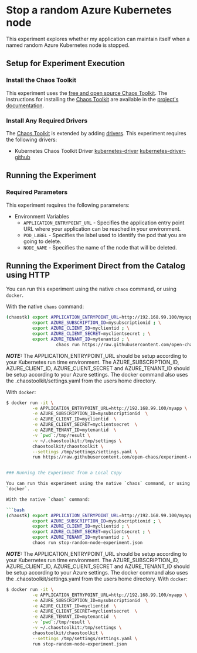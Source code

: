 # Stop a random Azure Kubernetes node

This experiment explores whether my application can maintain itself when a named random Azure Kubernetes node is stopped.

## Setup for Experiment Execution

### Install the Chaos Toolkit

This experiment uses the [free and open source Chaos Toolkit][chaostoolkit]. The instructions for installing the [Chaos Toolkit][chaostoolkit] are available in the [project's documentation][docs].

[chaostoolkit]: https://chaostoolkit.org/
[docs]: https://docs.chaostoolkit.org

### Install Any Required Drivers

The [Chaos Toolkit][chaostoolkit] is extended by adding [drivers]. This experiment requires the following drivers:

* Kubernetes Chaos Toolkit Driver [kubernetes-driver] [kubernetes-driver-github]

[drivers]: https://docs.chaostoolkit.org/drivers/overview/
[kubernetes-driver]: https://docs.chaostoolkit.org/drivers/kubernetes/
[kubernetes-driver-github]: https://github.com/chaostoolkit/chaostoolkit-kubernetes

## Running the Experiment

### Required Parameters

This experiment requires the following parameters:

* Environment Variables
  * `APPLICATION_ENTRYPOINT_URL` - Specifies the application entry point URL where your application can be reached in your environment.
  *  `POD_LABEL` - Specifies the label used to identify the pod that you are going to delete.
  *  `NODE_NAME` - Specifies the name of the node that will be deleted.

## Running the Experiment Direct from the Catalog using HTTP

You can run this experiment using the native `chaos` command, or using
`docker`.

With the native `chaos` command:

```bash
(chaostk) export APPLICATION_ENTRYPOINT_URL=http://192.168.99.100/myapp; \
          export AZURE_SUBSCRIPTION_ID=mysubscriptionid ; \
          export AZURE_CLIENT_ID=myclientid ; \
          export AZURE_CLIENT_SECRET=myclientsecret ; \
          export AZURE_TENANT_ID=mytenantid ; \
                   chaos run https://raw.githubusercontent.com/open-chaos/experiment-catalog/master/azure-aks-stop-random-node/stop-random-node-experiment.json
```

***NOTE:*** The APPLICATION_ENTRYPOINT_URL should be setup according to your Kubernetes run time environment. The AZURE_SUBSCRIPTION_ID, AZURE_CLIENT_ID, AZURE_CLIENT_SECRET and AZURE_TENANT_ID should be setup according to your Azure settings. The docker command also uses the .chaostoolkit/settings.yaml from the users home directory.

With `docker`:

```bash
$ docker run -it \
          -e APPLICATION_ENTRYPOINT_URL=http://192.168.99.100/myapp \
          -e AZURE_SUBSCRIPTION_ID=mysubscriptionid  \
          -e AZURE_CLIENT_ID=myclientid  \
          -e AZURE_CLIENT_SECRET=myclientsecret  \
          -e AZURE_TENANT_ID=mytenantid  \
          -v `pwd`:/tmp/result \
          -v ~/.chaostoolkit:/tmp/settings \
          chaostoolkit/chaostoolkit \
          --settings /tmp/settings/settings.yaml \
          run https://raw.githubusercontent.com/open-chaos/experiment-catalog/master/azure-aks-stop-random-node/stop-random-node-experiment.json


### Running the Experiment from a Local Copy

You can run this experiment using the native `chaos` command, or using
`docker`.

With the native `chaos` command:

```bash
(chaostk) export APPLICATION_ENTRYPOINT_URL=http://192.168.99.100/myapp; \
          export AZURE_SUBSCRIPTION_ID=mysubscriptionid ; \
          export AZURE_CLIENT_ID=myclientid ; \
          export AZURE_CLIENT_SECRET=myclientsecret ; \
          export AZURE_TENANT_ID=mytenantid ; \
          chaos run stop-random-node-experiment.json
```

***NOTE:*** The APPLICATION_ENTRYPOINT_URL should be setup according to your Kubernetes run time environment. The AZURE_SUBSCRIPTION_ID, AZURE_CLIENT_ID, AZURE_CLIENT_SECRET and AZURE_TENANT_ID should be setup according to your Azure settings. The docker command also uses the .chaostoolkit/settings.yaml from the users home directory.
With `docker`:

```bash
$ docker run -it \
          -e APPLICATION_ENTRYPOINT_URL=http://192.168.99.100/myapp \
          -e AZURE_SUBSCRIPTION_ID=mysubscriptionid  \
          -e AZURE_CLIENT_ID=myclientid  \
          -e AZURE_CLIENT_SECRET=myclientsecret  \
          -e AZURE_TENANT_ID=mytenantid  \
          -v `pwd`:/tmp/result \
          -v ~/.chaostoolkit:/tmp/settings \
          chaostoolkit/chaostoolkit \
          --settings /tmp/settings/settings.yaml \
          run stop-random-node-experiment.json
```
